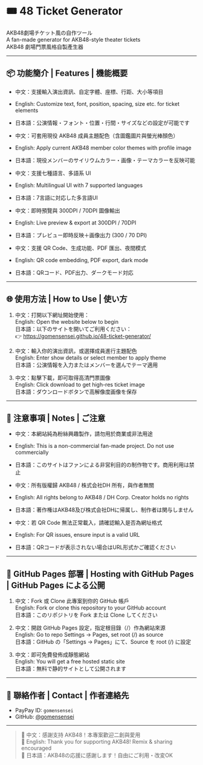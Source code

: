 # 🎟️ 48 Ticket Generator

AKB48劇場チケット風の自作ツール  
A fan-made generator for AKB48-style theater tickets  
AKB48 劇場門票風格自製產生器

---

## 📦 功能簡介 | Features | 機能概要

- 中文：支援輸入演出資訊、自定字體、座標、行距、大小等項目  
- English: Customize text, font, position, spacing, size etc. for ticket elements  
- 日本語：公演情報・フォント・位置・行間・サイズなどの設定が可能です

- 中文：可套用現役 AKB48 成員主題配色（含圖鑑圖片與螢光棒顏色）  
- English: Apply current AKB48 member color themes with profile image  
- 日本語：現役メンバーのサイリウムカラー・画像・テーマカラーを反映可能

- 中文：支援七種語言、多語系 UI  
- English: Multilingual UI with 7 supported languages  
- 日本語：7言語に対応した多言語UI

- 中文：即時預覽與 300DPI / 70DPI 圖像輸出  
- English: Live preview & export at 300DPI / 70DPI  
- 日本語：プレビュー即時反映＋画像出力 (300 / 70 DPI)

- 中文：支援 QR Code、生成功能、PDF 匯出、夜間模式  
- English: QR code embedding, PDF export, dark mode  
- 日本語：QRコード、PDF出力、ダークモード対応

---

## 🌐 使用方法 | How to Use | 使い方

1. 中文：打開以下網址開始使用：  
   English: Open the website below to begin  
   日本語：以下のサイトを開いてご利用ください：  
   👉 https://gomensensei.github.io/48-ticket-generator/

2. 中文：輸入你的演出資訊，或選擇成員進行主題配色  
   English: Enter show details or select member to apply theme  
   日本語：公演情報を入力またはメンバーを選んでテーマ適用

3. 中文：點擊下載，即可取得高清門票圖像  
   English: Click download to get high-res ticket image  
   日本語：ダウンロードボタンで高解像度画像を保存

---

## 🧠 注意事項 | Notes | ご注意

- 中文：本網站純為粉絲興趣製作，請勿用於商業或非法用途  
- English: This is a non-commercial fan-made project. Do not use commercially  
- 日本語：このサイトはファンによる非営利目的の制作物です。商用利用は禁止

- 中文：所有版權歸 AKB48 / 株式会社DH 所有，與作者無關  
- English: All rights belong to AKB48 / DH Corp. Creator holds no rights  
- 日本語：著作権はAKB48及び株式会社DHに帰属し、制作者は関与しません

- 中文：若 QR Code 無法正常載入，請確認輸入是否為網址格式  
- English: For QR issues, ensure input is a valid URL  
- 日本語：QRコードが表示されない場合はURL形式かご確認ください

---

## 📁 GitHub Pages 部署 | Hosting with GitHub Pages | GitHub Pages による公開

1. 中文：Fork 或 Clone 此專案到你的 GitHub 帳戶  
   English: Fork or clone this repository to your GitHub account  
   日本語：このリポジトリを Fork または Clone してください

2. 中文：開啟 GitHub Pages 設定，指定根目錄（/）作為網站來源  
   English: Go to repo Settings → Pages, set root (/) as source  
   日本語：GitHub の「Settings → Pages」にて、Source を root (/) に設定

3. 中文：即可免費發佈成靜態網站  
   English: You will get a free hosted static site  
   日本語：無料で静的サイトとして公開されます

---

## 💬 聯絡作者 | Contact | 作者連絡先

- PayPay ID: `gomensensei`  
- GitHub: [@gomensensei](https://github.com/gomensensei)

---

> 📌 中文：感謝支持 AKB48！本專案歡迎二創與愛用  
> 📌 English: Thank you for supporting AKB48! Remix & sharing encouraged  
> 📌 日本語：AKB48の応援に感謝します！自由にご利用・改変OK